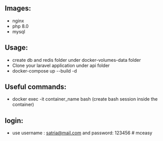 ## Images:

- nginx
- php 8.0
- mysql

## Usage:

- create db and redis folder under docker-volumes-data folder
- Clone your laravel application under api folder
- docker-compose up --build -d

## Useful commands:

- docker exec -it container_name bash (create bash session inside the container)

## login:

- use username : satria@mail.com and password: 123456
#   m c e a s y  
 
